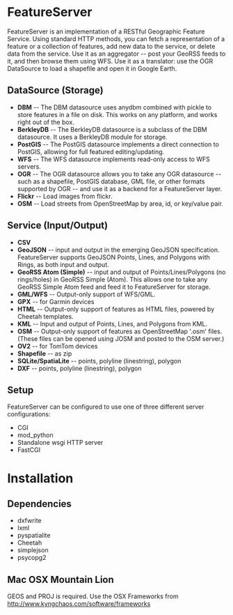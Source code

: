 FeatureServer
=============
FeatureServer is an implementation of a RESTful Geographic Feature Service. Using standard HTTP methods, you can fetch a representation of a feature or a collection of features, add new data to the service, or delete data from the service. Use it as an aggregator -- post your GeoRSS feeds to it, and then browse them using WFS. Use it as a translator: use the OGR DataSource to load a shapefile and open it in Google Earth.

DataSource (Storage)
--------------------
* __DBM__ -- The DBM datasource uses anydbm combined with pickle to store features in a file on disk. This works on any platform, and works right out of the box.
* __BerkleyDB__ -- The BerkleyDB datasource is a subclass of the DBM datasource. It uses a BerkleyDB module for storage.
* __PostGIS__ -- The PostGIS datasource implements a direct connection to PostGIS, allowing for full featured editing/updating.
* __WFS__ -- The WFS datasource implements read-only access to WFS servers.
* __OGR__ -- The OGR datasource allows you to take any OGR datasource -- such as a shapefile, PostGIS database, GML file, or other formats supported by OGR -- and use it as a backend for a FeatureServer layer.
* __Flickr__ -- Load images from flickr.
* __OSM__ -- Load streets from OpenStreetMap by area, id, or key/value pair.

Service (Input/Output)
----------------------
* __CSV__
* __GeoJSON__ -- input and output in the emerging GeoJSON specification. FeatureServer supports GeoJSON Points, Lines, and Polygons with Rings, as both input and output.
* __GeoRSS Atom (Simple)__ -- input and output of Points/Lines/Polygons (no rings/holes) in GeoRSS Simple (Atom). This allows one to take any GeoRSS Simple Atom feed and feed it to FeatureServer for storage.
* __GML/WFS__ -- Output-only support of WFS/GML.
* __GPX__ -- for Garmin devices
* __HTML__ -- Output-only support of features as HTML files, powered by Cheetah templates.
* __KML__ -- Input and output of Points, Lines, and Polygons from KML.
* __OSM__ -- Output-only support of features as OpenStreetMap '.osm' files. (These files can be opened using JOSM and posted to the OSM server.)
* __OV2__ -- for TomTom devices
* __Shapefile__ -- as zip
* __SQLite/SpatiaLite__ -- points, polyline (linestring), polygon
* __DXF__ -- points, polyline (linestring), polygon

Setup
-----
FeatureServer can be configured to use one of three different server configurations:
* CGI
* mod_python
* Standalone wsgi HTTP server
* FastCGI


Installation
============


Dependencies
------------
* dxfwrite
* lxml
* pyspatialite
* Cheetah
* simplejson
* psycopg2

Mac OSX Mountain Lion
---------------------
GEOS and PROJ is required. Use the OSX Frameworks from http://www.kyngchaos.com/software/frameworks
